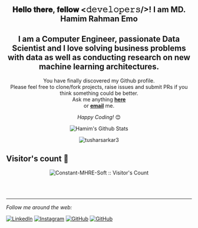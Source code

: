 <div align="center">
<h2> 𝐇𝐞𝐥𝐥𝐨 𝐭𝐡𝐞𝐫𝐞, 𝐟𝐞𝐥𝐥𝐨𝐰 <𝚍𝚎𝚟𝚎𝚕𝚘𝚙𝚎𝚛𝚜/>! I am MD. Hamim Rahman Emo 
<h2> I am a Computer Engineer, passionate Data Scientist and I love solving business problems with data as well as conducting research on new machine learning architectures.</h2>
</div>

<div align="center" width="50">


</div>

<div align="center">

You have finally discovered my Github profile. <br>
Please feel free to clone/fork projects, raise issues and submit PRs if you think something could be better. <br>
Ask me anything <a href="https://github.com/Constant-MHRE-Soft/About_Me/issues/new/choose"><b>here</b></a><br>
or <a href="mailto:app.mhre@gmail.com"><b>email</b></a> me.

<i>Happy Coding!</i> 😊

</div>

<div align="center">


<img align="center" src="https://github-readme-stats.vercel.app/api?username=Constant-MHRE-Soft&include_all_commits=true&count_private=true&show_icons=true&line_height=20&title_color=7A7ADB&icon_color=2234AE&text_color=D3D3D3&bg_color=0,000000,130F40" alt="Hamim's Github Stats">
</div>

<div align="center">
<p><img align="center" src="https://github-readme-stats.vercel.app/api/top-langs?username=Constant-MHRE-Soft&show_icons=true&theme=monokai&layout=compact" alt="tusharsarkar3" /></p>
</div>

<h2> Visitor's count 👀</h2>
<p align="center"><img src="https://profile-counter.glitch.me/{Constant-MHRE-Soft}/count.svg" alt="Constant-MHRE-Soft :: Visitor's Count" /></p>

</br>
</br>

---

<i>Follow me around the web:</i><br>

<a href="https://www.linkedin.com/in/md-hamim-rahman-emo/" target="_blank"><img src="https://img.shields.io/badge/LinkedIn-%230077B5.svg?&style=flat-square&logo=linkedin&logoColor=white" alt="LinkedIn"></a>
<a href="https://www.instagram.com/king_mhre/" target="_blank"><img src="https://img.shields.io/badge/Instagram-%23E4405F.svg?&style=flat-square&logo=instagram&logoColor=white" alt="Instagram"></a>
<a href="https://github.com/Constant-MHRE-Soft" target="_blank"><img src="https://img.shields.io/badge/GitHub-%231877F2.svg?&style=flat-square&logo=github&logoColor=white" alt="GitHub"></a>
<a href="https://scholar.google.com/" target="_blank"><img src="https://img.shields.io/badge/scholar-%230077B5.svg?&style=flat-square&logo=google" alt="GitHub"></a>
</div>

<!---
Constant-MHRE-Soft/Constant-MHRE-Soft is a ✨ special ✨ repository because its `README.md` (this file) appears on your GitHub profile.
You can click the Preview link to take a look at your changes.
--->
